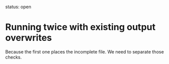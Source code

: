 status: open
# Running twice with existing output overwrites

Because the first one places the incomplete file.
We need to separate those checks.

